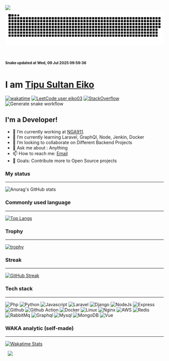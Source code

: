 ![](#)
![Snake](https://raw.githubusercontent.com/eiko03/eiko03/master/dist/3.svg)

&nbsp;

<sup>
  <b>
    Snake updated at Wed, 09 Jul 2025 09:59:36 
  </b>
</sup>

#  I am [Tipu Sultan Eiko](eiko03.github.io)  
[![wakatime](https://wakatime.com/badge/user/ff27b732-3eb1-4392-91a3-8b2e7ca6cc8c.svg)](https://wakatime.com/@ff27b732-3eb1-4392-91a3-8b2e7ca6cc8c) 
[![LeetCode user eiko03](https://img.shields.io/badge/dynamic/json?style=flat&labelColor=black&color=%23ffa116&label=Solved&query=solved&url=https%3A%2F%2Fleetcode-badge.vercel.app%2Fapi%2Fusers%2Feiko03&logo=leetcode&logoColor=yellow)](https://leetcode.com/eiko03/) 
[![StackOverflow](https://stackoverflow-badge.vercel.app/?userID=5315591)](https://stackoverflow.com/users/5315591/tipu-sultan-eiko)
![Generate snake workflow](https://github.com/eiko03/eiko03/actions/workflows/snake.yml/badge.svg)

## I'm a  Developer!    
- 🔭 I’m currently working at [NGA911](https://nga911.com/).
- 🌱 I’m currently learning  Laravel, GraphQl, Node, Jenkin, Docker
- 👯 I’m looking to collaborate on Different Backend Projects
- 💬 Ask me about : Anything
- 📫 How to reach me: <a href="mailto:tipusultan50r@gmail.com">Email</a>
- 🥅 Goals: Contribute more to Open Source projects

### My status    
---
![Anurag's GitHub stats](https://github-readme-stats.vercel.app/api?username=eiko03&show_icons=true)

### Commonly used language  
---
[![Top Langs](https://github-readme-stats.vercel.app/api/top-langs/?username=eiko03&layout=compact)](https://github.com/anuraghazra/github-readme-stats)

### Trophy
---
[![trophy](https://github-profile-trophy.vercel.app/?username=eiko03)](https://github.com/eiko03/github-profile-trophy)

### Streak
---
[![GitHub Streak](http://github-readme-streak-stats.herokuapp.com?user=eiko03&hide_border=true&date_format=M%20j%5B%2C%20Y%5D)](https://git.io/streak-stats)

### Tech stack
---
![Php](https://img.shields.io/badge/PHP-777BB4?style=for-the-badge&logo=php&logoColor=white)
![Python](https://img.shields.io/badge/Python-FFD43B?style=for-the-badge&logo=python&logoColor=blue)
![Javascript](https://img.shields.io/badge/JavaScript-323330?style=for-the-badge&logo=javascript&logoColor=F7DF1E)
![Laravel](https://img.shields.io/badge/Laravel-FF2D20?style=for-the-badge&logo=laravel&logoColor=white)
![Django](https://img.shields.io/badge/Django-092E20?style=for-the-badge&logo=django&logoColor=green)
![NodeJs](https://img.shields.io/badge/Node.js-339933?style=for-the-badge&logo=nodedotjs&logoColor=white)
![Express](https://img.shields.io/badge/Express.js-000000?style=for-the-badge&logo=express&logoColor=white)
![Github](https://img.shields.io/badge/GitHub-100000?style=for-the-badge&logo=github&logoColor=white)
![Github Action](https://img.shields.io/badge/GitHub_Actions-2088FF?style=for-the-badge&logo=github-actions&logoColor=white)
![Docker](https://img.shields.io/badge/Docker-2CA5E0?style=for-the-badge&logo=docker&logoColor=white)
![Linux](https://img.shields.io/badge/Linux-FCC624?style=for-the-badge&logo=linux&logoColor=black)
![Nginx](https://img.shields.io/badge/Nginx-009639?style=for-the-badge&logo=nginx&logoColor=white)
![AWS](https://img.shields.io/badge/Amazon_AWS-FF9900?style=for-the-badge&logo=amazonaws&logoColor=white)
![Redis](https://img.shields.io/badge/redis-CC0000.svg?&style=for-the-badge&logo=redis&logoColor=white)
![RabbitMq](https://img.shields.io/badge/rabbitmq-%23FF6600.svg?&style=for-the-badge&logo=rabbitmq&logoColor=white)
![Graphql](https://img.shields.io/badge/GraphQl-E10098?style=for-the-badge&logo=graphql&logoColor=white)
![Mysql](https://img.shields.io/badge/MySQL-005C84?style=for-the-badge&logo=mysql&logoColor=white)
![MongoDB](https://img.shields.io/badge/MongoDB-4EA94B?style=for-the-badge&logo=mongodb&logoColor=white)
![Vue](https://img.shields.io/badge/Vue.js-35495E?style=for-the-badge&logo=vuedotjs&logoColor=4FC08D)


### WAKA analytic (self-made)
---
[![Wakatime Stats](https://cooked-stormy-pyramid.glitch.me/eiko03)](https://github.com/eiko03/wakatime-activity-chart)

&nbsp;
[![](https://img.shields.io/badge/back%20to%20top-%E2%86%A9-blue)](#)
